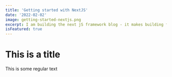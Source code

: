 ```yaml
---
title: 'Getting started with NextJS'
date: '2022-02-02'
image: getting-started-nextjs.png
excerpt: I am building the next jS framework blog - it makes building fullstack react apps and sites a breeze with built in SSR
isFeatured: true
---
```


# This is a title

This is some regular text
